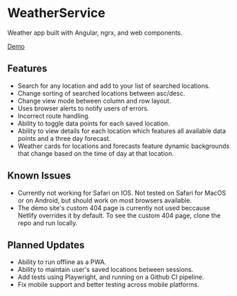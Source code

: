 # WeatherService
Weather app built with Angular, ngrx, and web components.

[Demo](https://elated-lichterman-a7fcb3.netlify.app/)

## Features
- Search for any location and add to your list of searched locations.
- Change sorting of searched locations between asc/desc.
- Change view mode between column and row layout.
- Uses browser alerts to notify users of errors.
- Incorrect route handling.
- Ability to toggle data points for each saved location.
- Ability to view details for each location which features all available data points and a three day forecast.
- Weather cards for locations and forecasts feature dynamic backgrounds that change based on the time of day at that location.

## Known Issues
- Currently not working for Safari on IOS. Not tested on Safari for MacOS or on Android, but should work on most browsers available.
- The demo site's custom 404 page is currently not used beccause Netlify overrides it by default. To see the custom 404 page, clone the repo and run locally.

## Planned Updates
- Ability to run offline as a PWA.
- Ability to maintain user's saved locations between sessions.
- Add tests using Playwright, and running on a Github CI pipeline.
- Fix mobile support and better testing across mobile platforms.
